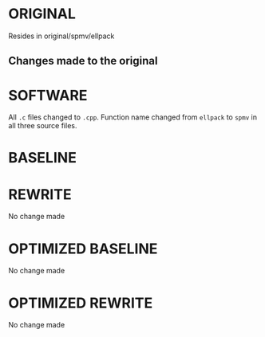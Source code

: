 # ORIGINAL
Resides in original/spmv/ellpack

## Changes made to the original

# SOFTWARE
All `.c` files changed to `.cpp`.
Function name changed from `ellpack` to `spmv` in all three source files.

# BASELINE

# REWRITE
No change made

# OPTIMIZED BASELINE
No change made

# OPTIMIZED REWRITE
No change made
